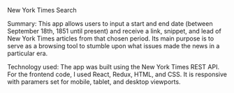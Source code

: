 New York Times Search

Summary: 
This app allows users to input a start and end date (between September 18th, 1851 until present) and receive a link, snippet, and lead of New York Times articles from that chosen period. Its main purpose is to serve as a browsing tool to stumble upon what issues made the news in a particular era.

Technology used: 
The app was built using the New York Times REST API. For the frontend code, I used React, Redux, HTML, and CSS. It is responsive with paramers set for mobile, tablet, and desktop viewports.

